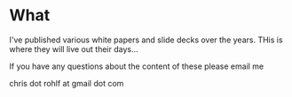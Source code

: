 # What

I've published various white papers and slide decks over the years. THis is where they will live out their days...

If you have any questions about the content of these please email me

chris dot rohlf at gmail dot com
